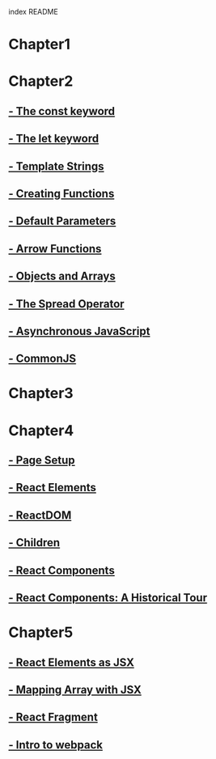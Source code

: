 index README
# Chapter1

# Chapter2
## [- The const keyword](_Chapter2/a.The_const_keyword.md)
## [- The let keyword](_Chapter2/b.The_let_keyword.md)
## [- Template Strings](_Chapter2/c.Template_Strings.md)
## [- Creating Functions](_Chapter2/d.Creating_Functions.md)
## [- Default Parameters](_Chapter2/e.Default_Parameters.md)
## [- Arrow Functions](_Chapter2/f.Arrow_Functions.md)
## [- Objects and Arrays](_Chapter2/g.Object_and_Arrays.md)
## [- The Spread Operator](_Chapter2/h.The_Spread_Operator.md)
## [- Asynchronous JavaScript](_Chapter2/j.Asynchronous_JavaScript.md)
## [- CommonJS](_Chapter2/k.CommonJS.md)

# Chapter3

# Chapter4
## [- Page Setup](_Chapter4/a.Page_Setup.md)
## [- React Elements](_Chapter4/b.React_Elements.md)
## [- ReactDOM](_Chapter4/c.ReactDOM.md)
## [- Children](_Chapter4/d.Children.md)
## [- React Components](_Chapter4/e.React_Components.md)
## [- React Components: A Historical Tour](_Chapter4/f.React_Components_A_Historical_Tour.md)

# Chapter5 
## [- React Elements as JSX](_Chapter5/a.React_Elements_as_JSX.md)
## [- Mapping Array with JSX](_Chapter5/b.Mapping_Array_with_JSX.md)
## [- React Fragment](_Chapter5/c.React_Fragment.md)
## [- Intro to webpack](_Chapter5/d.Intro_to_webpack.md)